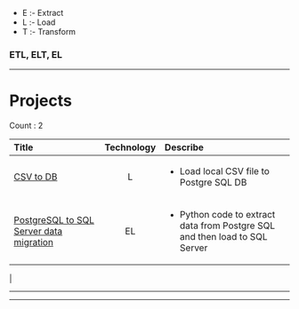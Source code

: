<!-- - Find Datasets from online
- Build Data Model
- Write Python code to create those table structure
- Insert data from files to database -->

<!-- ---------------------- -->

- E :- Extract
- L :- Load
- T :- Transform
 
### ETL, ELT, EL

------------------------
# Projects

Count : 2

| Title         |    Technology                    |Describe |
| :----------- |   :-------------------------: | :----------|
|[CSV to DB](./CSV_to_DB/fetch_data_to_DB.ipynb)  |L|<ul><li>Load local CSV file to Postgre SQL DB </li></ul>|
|[PostgreSQL to SQL Server data migration](./SQL_Server_to_PostgreSQL/)  |EL|<ul><li>Python code to extract data from Postgre SQL and then load to SQL Server </li></ul>|
|
 



------------------------------------
<!-- 
### 🎯  Get Data Set For Project
👉 https://registry.opendata.aws/
👉 https://datasetsearch.research.google...
👉 https://archive.ics.uci.edu/ml/datase...
👉 https://www.kaggle.com/datasets -->

------------------------